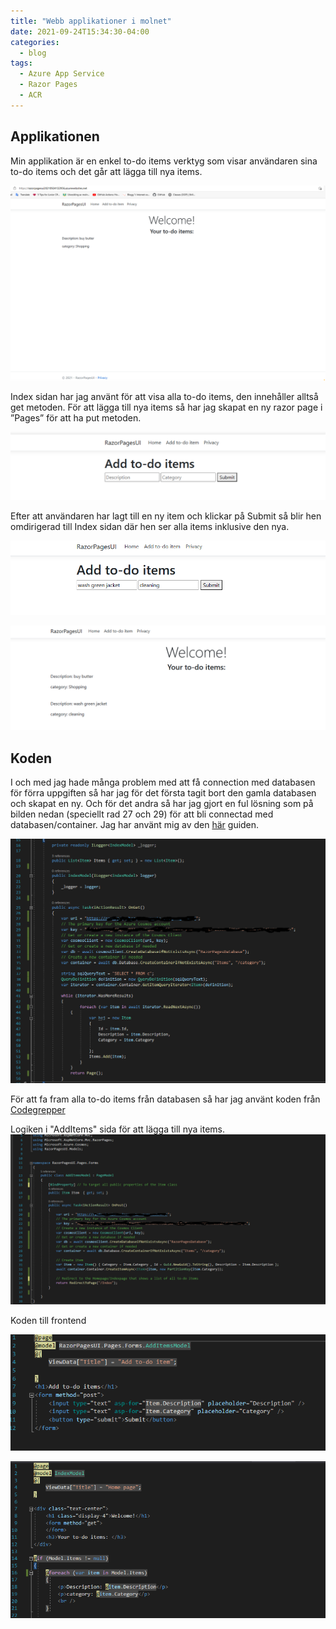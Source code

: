 ```yaml
---
title: "Webb applikationer i molnet"
date: 2021-09-24T15:34:30-04:00
categories:
  - blog
tags:
  - Azure App Service
  - Razor Pages
  - ACR
---
```

## Applikationen

Min applikation är en enkel to-do items verktyg som visar användaren sina to-do items och det går att lägga till nya items. 

![Applikationen](/assets/images/minpage.png)

Index sidan har jag använt för att visa alla to-do items, den innehåller alltså get metoden. För att lägga till nya items så har jag skapat en ny razor page i ”Pages” för att ha put metoden. 

![Lägg till](/assets/images/additems.png)

Efter att användaren har lagt till en ny item och klickar på Submit så blir hen omdirigerad till Index sidan där hen ser alla items inklusive den nya. 

![Lägg till to-do item](/assets/images/exitem.png)

![Koden](/assets/images/exitem2.png)



## Koden 

I och med jag hade många problem med att få connection med databasen för förra uppgiften så har jag för det första tagit bort den gamla databasen och skapat en ny. Och för det andra så har jag gjort en ful lösning som på bilden nedan (speciellt rad 27 och 29) för att bli connectad med databasen/container. Jag har använt mig av den [här](https://docs.microsoft.com/en-us/azure/cosmos-db/sql/sql-api-get-started#GetSolution) guiden.

![Get metoden](/assets/images/indexcode.png)

För att fa fram alla to-do items från databasen så har jag använt koden från [Codegrepper](https://www.codegrepper.com/code-examples/csharp/cosmos+db+get+all+items+in+container)

Logiken i "AddItems" sida för att lägga till nya items.
![Put metoden](/assets/images/put.png)

Koden till frontend

![Frontend get](/assets/images/front.png)

![Frontend put](/assets/images/front2.png)